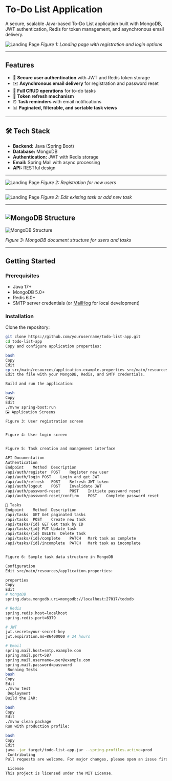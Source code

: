 # To-Do List Application

A secure, scalable Java-based To-Do List application built with MongoDB, JWT authentication, Redis for token management, and asynchronous email delivery.

![Landing Page](images/login.png)
*Figure 1: Landing page with registration and login options*

---

## Features

- 🔐 **Secure user authentication** with JWT and Redis token storage
- ✉️ **Asynchronous email delivery** for registration and password reset
- 📝 **Full CRUD operations** for to-do tasks
- 🔄 **Token refresh mechanism**
- ⏰ **Task reminders** with email notifications
- 📊 **Paginated, filterable, and sortable task views**

---

## 🛠 Tech Stack

- **Backend:** Java (Spring Boot)
- **Database:** MongoDB
- **Authentication:** JWT with Redis storage
- **Email:** Spring Mail with async processing
- **API:** RESTful design

---
![Landing Page](images/ssregister.png)
*Figure 2: Registration for new users*

---
![Landing Page](images/sstask.png)
*Figure 2: Edit existing task or add new task*

---





![MongoDB Structure](images/mongousers.png)
---
![MongoDB Structure](images/mongotask.png)

*Figure 3: MongoDB document structure for users and tasks*

---

##  Getting Started

###  Prerequisites

- Java 17+
- MongoDB 5.0+
- Redis 6.0+
- SMTP server credentials (or [MailHog](https://github.com/mailhog/MailHog) for local development)

###  Installation

Clone the repository:

```bash
git clone https://github.com/yourusername/todo-list-app.git
cd todo-list-app
Copy and configure application properties:

bash
Copy
Edit
cp src/main/resources/application.example.properties src/main/resources/application.properties
Edit the file with your MongoDB, Redis, and SMTP credentials.

Build and run the application:

bash
Copy
Edit
./mvnw spring-boot:run
🖼 Application Screens

Figure 3: User registration screen


Figure 4: User login screen


Figure 5: Task creation and management interface

API Documentation
Authentication
Endpoint	Method	Description
/api/auth/register	POST	Register new user
/api/auth/login	POST	Login and get JWT
/api/auth/refresh	POST	Refresh JWT token
/api/auth/logout	POST	Invalidate JWT
/api/auth/password-reset	POST	Initiate password reset
/api/auth/password-reset/confirm	POST	Complete password reset

📝 Tasks
Endpoint	Method	Description
/api/tasks	GET	Get paginated tasks
/api/tasks	POST	Create new task
/api/tasks/{id}	GET	Get task by ID
/api/tasks/{id}	PUT	Update task
/api/tasks/{id}	DELETE	Delete task
/api/tasks/{id}/complete	PATCH	Mark task as complete
/api/tasks/{id}/incomplete	PATCH	Mark task as incomplete


Figure 6: Sample task data structure in MongoDB

Configuration
Edit src/main/resources/application.properties:

properties
Copy
Edit
# MongoDB
spring.data.mongodb.uri=mongodb://localhost:27017/tododb

# Redis
spring.redis.host=localhost
spring.redis.port=6379

# JWT
jwt.secret=your-secret-key
jwt.expiration.ms=86400000 # 24 hours

# Email
spring.mail.host=smtp.example.com
spring.mail.port=587
spring.mail.username=user@example.com
spring.mail.password=password
 Running Tests
bash
Copy
Edit
./mvnw test
 Deployment
Build the JAR:

bash
Copy
Edit
./mvnw clean package
Run with production profile:

bash
Copy
Edit
java -jar target/todo-list-app.jar --spring.profiles.active=prod
 Contributing
Pull requests are welcome. For major changes, please open an issue first to discuss what you would like to change.

 License
This project is licensed under the MIT License.

